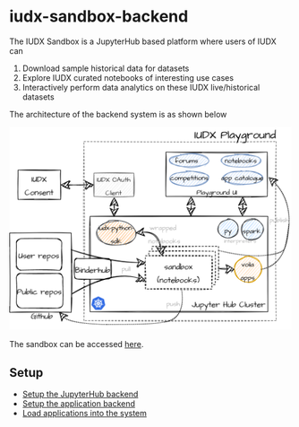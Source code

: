 
# iudx-sandbox-backend
The IUDX Sandbox is a JupyterHub based platform where users of IUDX can 
1. Download sample historical data for datasets
2. Explore IUDX curated notebooks of interesting use cases
3. Interactively perform data analytics on these IUDX live/historical datasets

The architecture of the backend system is as shown below
<p align="center">
<img src="./docs/images/arch.png" width="600">
</p>

The sandbox can be accessed [here](https://sandbox.iudx.org.in).

## Setup
- [Setup the JupyterHub backend](./setup/jupyterhub)
- [Setup the application backend](./docs/backend_setup.md)
- [Load applications into the system](./docs/onboard.md)
